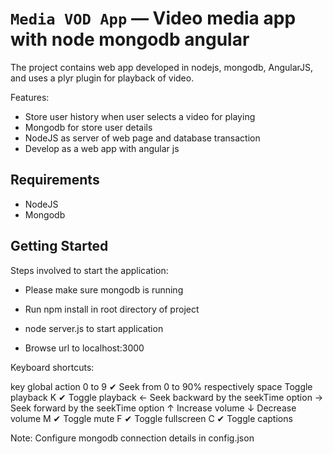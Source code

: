 # `Media VOD App` — Video media app with node mongodb angular

The project contains web app developed in nodejs, mongodb, AngularJS, and uses a plyr plugin for
playback of video.

Features:

+ Store user history when user selects a video for playing
+ Mongodb for store user details
+ NodeJS as server of web page and database transaction
+ Develop as a web app with angular js


## Requirements 

* NodeJS
* Mongodb 

## Getting Started

Steps involved to start the application:

* Please make sure mongodb is running

* Run npm install in root directory of project

* node server.js to start application

* Browse url to localhost:3000

Keyboard shortcuts:

key	    global	    action
0 to 9	  ✔	      Seek from 0 to 90% respectively
space		          Toggle playback
K	        ✔	      Toggle playback
←		              Seek backward by the seekTime option
→		              Seek forward by the seekTime option
↑		              Increase volume
↓		              Decrease volume
M	        ✔	      Toggle mute
F	        ✔	      Toggle fullscreen
C	        ✔	      Toggle captions

Note: Configure mongodb connection details in config.json



